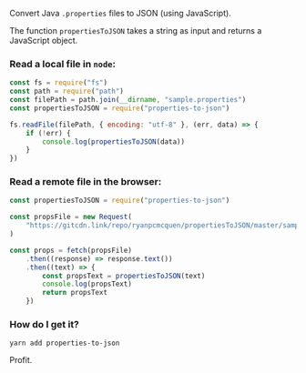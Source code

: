 Convert Java `.properties` files to JSON (using JavaScript).

The function `propertiesToJSON` takes a string as input and returns
a JavaScript object.

### Read a local file in `node`:

```js
const fs = require("fs")
const path = require("path")
const filePath = path.join(__dirname, "sample.properties")
const propertiesToJSON = require("properties-to-json")

fs.readFile(filePath, { encoding: "utf-8" }, (err, data) => {
    if (!err) {
        console.log(propertiesToJSON(data))
    }
})
```

### Read a remote file in the browser:

```js
const propertiesToJSON = require("properties-to-json")

const propsFile = new Request(
    "https://gitcdn.link/repo/ryanpcmcquen/propertiesToJSON/master/sample.properties"
)

const props = fetch(propsFile)
    .then((response) => response.text())
    .then((text) => {
        const propsText = propertiesToJSON(text)
        console.log(propsText)
        return propsText
    })
```

### How do I get it?

```
yarn add properties-to-json
```

Profit.
